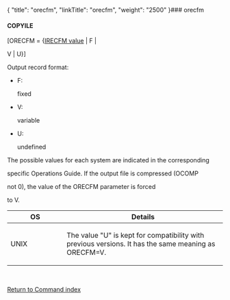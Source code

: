 {
    "title": "orecfm",
    "linkTitle": "orecfm",
    "weight": "2500"
}### <span id="orecfm"></span>orecfm

#### COPYILE

\[ORECFM = {<u>IRECFM value</u> | F |
V | U}\]

Output record format:

-   F:
    fixed
-   V:
    variable
-   U:
    undefined

The possible values for each system are indicated in the corresponding
specific Operations Guide. If the output file is compressed (OCOMP
not 0), the value of the ORECFM parameter is forced
to V.

<table cellspacing="0">
   <col/>
   <col/>
   <thead>
      <tr>
         <th>OS</th>
         <th>Details</th>
      </tr>
   </thead>
   <tbody>
      <tr valign="middle">
         <td colspan="1" rowspan="1" width="26%">
            <p>UNIX</p>
         </td>
         <td colspan="1" rowspan="1" width="74%">
            <p>The value "U" is kept for compatibility with previous 
 versions. It has the same meaning as ORECFM=V.</p>
         </td>
      </tr>
   </tbody>
</table>

 

[Return to Command index](../../)
